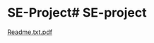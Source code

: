 # SE-Project# SE-project
[Readme.txt.pdf](https://github.com/SK-ILLish-GIT/SE-project/files/11521654/Readme.txt.pdf)
